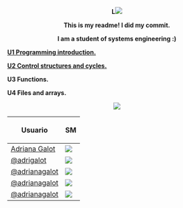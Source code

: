 <b><p align="middle"> L<img src="/Users/adrianagalot/Desktop/UP210741_CPP/IMG/1.jpg"> <p><b>

<center>This is my readme! 
I did my commit.

I am a student of systems engineering :) </center> 

[U1 Programming introduction.](https://github.com/UP210741/UP210741_CPP/tree/main/U1)

[U2 Control structures and cycles.](https://github.com/UP210741/UP210741_CPP/tree/main/U2)

U3 Functions.

U4 Files and arrays.

<p align="center"> <img src="/Users/adrianagalot/Desktop/UP210741_CPP/IMG/dog2.gif">  

|Usuario| <b><p align="middle"> SM <p><b>| 
|--------------|------|
|[Adriana Galot](https://www.facebook.com/adrianagalot/)| <img src="/Users/adrianagalot/Desktop/UP210741_CPP/IMG/IMG_8055.JPG">  
|[@adrigalot](https://t.snapchat.com/nWMSHFyN)| <img src="/Users/adrianagalot/Desktop/UP210741_CPP/IMG/IMG_8052.JPG"> 
|[@adrianagalot](https://www.instagram.com/adrianagalot/)| <img src="/Users/adrianagalot/Desktop/UP210741_CPP/IMG/IMG_8051.JPG"> 
|[@adrianagalot](https://twitter.com/adrianagalot)| <img src="/Users/adrianagalot/Desktop/UP210741_CPP/IMG/IMG_8054.JPG"> 
|[@adrianagalot](https://www.tiktok.com/@adrianagalot?lang=es)| <img src="/Users/adrianagalot/Desktop/UP210741_CPP/IMG/IMG_8053.JPG"> 



